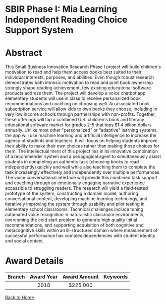 
SBIR Phase I: Mia Learning Independent Reading Choice Support System
====================================================================

# Abstract


This Small Business Innovation Research Phase I project will build children's motivation to read and help them access books best suited to their individual interests, purposes, and abilities. Even though robust research demonstrates both intrinsic motivation to read and print book ownership strongly shape reading achievement, few existing educational software products address them. The project will develop a voice chatbot app elementary students will use in class to receive personalized book recommendations and coaching on choosing well. An associated book subscription service will allow kids to own books they choose, including in very low income schools through partnerships with non-profits. Together, these offerings will tap a combined U.S. children's book and literacy educational software market for grades 2-5 that tops $1.4 billion dollars annually. Unlike most other "personalized" or "adaptive" learning systems, the app will use machine learning and artificial intelligence to increase the agency of students and teachers. It will focus on helping students improve their ability to make their own choices rather than making those choices for them. The intellectual merit of this project lies in its innovative combination of a recommender system and a pedagogical agent to simultaneously assist students in completing an authentic task (choosing books to read independently) quickly and well while also teaching them to complete the task increasingly effectively and independently over multiple performances. The voice conversational interface will provide this combined task support and coaching through an emotionally engaging narrative experience accessible to struggling readers. The research will yield a field-tested prototype of the system, constructing a domain model, authoring conversational content, developing machine learning technology, and iteratively improving the system through usability and pilot testing in elementary school classrooms. Technical challenges include tuning automated voice recognition in naturalistic classroom environments, overcoming the cold start problem to generate high quality initial recommendations, and supporting acquisition of both cognitive and metacognitive skills within an ill-structured domain where measurement of successful performance has complex dependencies with student identity and social context.  

# Award Details

|Branch|Award Year|Award Amount|Keywords|
| :---: | :---: | :---: | :---: |
||2018|$225,000||
  
  


[Back to Home](https://github.com/chrischow/dod_sbir_awards#353)